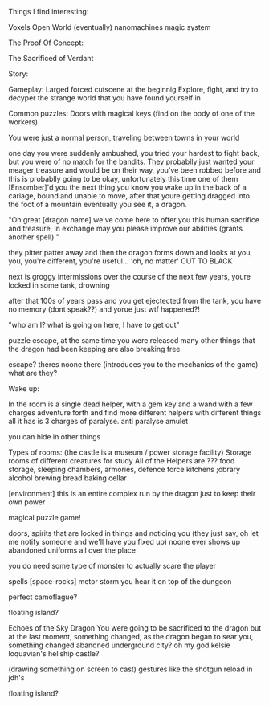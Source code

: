 Things I find interesting:

Voxels
Open World (eventually)
nanomachines magic system





The Proof Of Concept:

The Sacrificed of Verdant

Story:



Gameplay:
Larged forced cutscene at the beginnig
Explore, fight, and try to decyper the strange world that you have found yourself
in


Common puzzles: Doors with magical keys (find on the body of one of the workers)

You were just a normal person, traveling between towns in your world

one day you were suddenly ambushed, you tried your hardest to fight back, but 
you were of no match for the bandits. They probablly just wanted your meager
treasure and would be on their way, you've been robbed before and this is 
probablly going to be okay, unfortunately this time one of them [Ensomber]'d you
the next thing you know you wake up in the back of a cariage, bound and unable 
to move, after that youre getting dragged into the foot of a mountain 
eventually you see it, a dragon. 

"Oh great [dragon name] we've come here to offer you this human sacrifice and
treasure, in exchange may you please improve our abilities (grants another spell)
"

they pitter patter away and then the dragon forms down and looks at you,
you, you're different, you're useful... 'oh, no matter' CUT TO BLACK

next is groggy intermissions over the course of the next few years, youre locked in some tank, drowning

after that 100s of years pass and you get ejectected from the tank, you have no memory (dont speak??)
and yorue just wtf happened?!

"who am I? what is going on here, I have to get out"

puzzle escape, at the same time you were released many other things that the dragon
had been keeping are also breaking free

escape? theres noone there (introduces you to the mechanics of the game) what are they?



Wake up: 

In the room is a single dead helper, with a gem key and a wand with a few charges
adventure forth and find more
different helpers with different things
all it has is 3 charges of paralyse.
anti paralyse amulet

you can hide in other things


Types of rooms:
(the castle is a museum / power storage facility)
Storage rooms of different creatures for study
All of the Helpers are ???
food storage, sleeping chambers, armories, defence force
kitchens
;obrary
alcohol brewing 
bread baking
cellar



[environment]
this is an entire complex run by the dragon just to keep their own power


magical puzzle game!

doors, spirits that are locked in things and noticing you (they just say, oh let me notify someone and we'll have you fixed up)
noone ever shows up 
abandoned uniforms all over the place

you do need some type of monster to actually scare the player


spells [space-rocks]
metor storm
you hear it on top of the dungeon


perfect camoflague?


floating island?

Echoes of the Sky Dragon
You were going to be sacrificed to the dragon but at the last moment, something changed,
as the dragon began to sear you, something changed
abandned underground city?
oh my god kelsie loquavian's hellship
castle?


(drawing something on screen to cast) gestures like the shotgun reload in jdh's


floating island?
